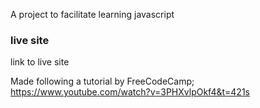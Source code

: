 A project to facilitate learning javascript

### live site
link to live site

Made following a tutorial by FreeCodeCamp; https://www.youtube.com/watch?v=3PHXvlpOkf4&t=421s

